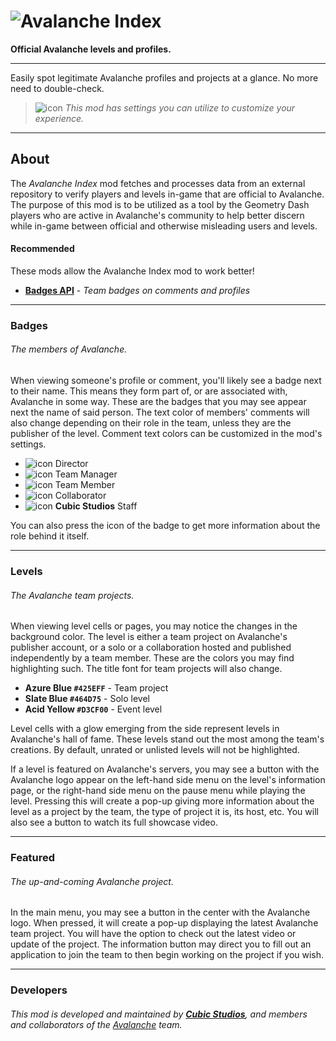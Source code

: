 # ![Avalanche Index](frame:cubicstudios.avalancheindex/wordmark.png)
**Official Avalanche levels and profiles.**

---

Easily spot legitimate Avalanche profiles and projects at a glance. No more need to double-check.

> ![icon](frame:collaborationIcon_001.png) <cg>*This mod has settings you can utilize to customize your experience.*</c>

---

## About
The *Avalanche Index* mod fetches and processes data from an external repository to verify players and levels in-game that are official to Avalanche. The purpose of this mod is to be utilized as a tool by the Geometry Dash players who are active in Avalanche's community to help better discern while in-game between official and otherwise misleading users and levels.

#### Recommended
These mods allow the Avalanche Index mod to work better!

- **[Badges API](mod:jouca.badgesapi)** - *Team badges on comments and profiles*

---

### Badges
###### The members of Avalanche.
When viewing someone's profile or comment, you'll likely see a badge next to their name. This means they form part of, or are associated with, Avalanche in some way. These are the badges that you may see appear next the name of said person. The text color of members' comments will also change depending on their role in the team, unless they are the publisher of the level. Comment text colors can be customized in the mod's settings.

- ![icon](frame:cubicstudios.avalancheindex/director.png?scale=0.625) Director
- ![icon](frame:cubicstudios.avalancheindex/team-manager.png?scale=0.625) Team Manager
- ![icon](frame:cubicstudios.avalancheindex/team-member.png?scale=0.625) Team Member
- ![icon](frame:cubicstudios.avalancheindex/collaborator.png?scale=0.625) Collaborator
- ![icon](frame:cubicstudios.avalancheindex/cubic-studios.png?scale=0.625) **Cubic Studios** Staff

You can also press the icon of the badge to get more information about the role behind it itself.

---

### Levels
###### The Avalanche team projects.
When viewing level cells or pages, you may notice the changes in the background color. The level is either a team project on Avalanche's publisher account, or a solo or a collaboration hosted and published independently by a team member. These are the colors you may find highlighting such. The title font for team projects will also change.

- **<cj>Azure Blue</c> `#425EFF`** - Team project
- **<cl>Slate Blue</c> `#464D75`** - Solo level
- **<cy>Acid Yellow</c> `#D3CF00`** - Event level

Level cells with a glow emerging from the side represent levels in Avalanche's hall of fame. These levels stand out the most among the team's creations. By default, unrated or unlisted levels will not be highlighted.

If a level is featured on Avalanche's servers, you may see a button with the Avalanche logo appear on the left-hand side menu on the level's information page, or the right-hand side menu on the pause menu while playing the level. Pressing this will create a pop-up giving more information about the level as a project by the team, the type of project it is, its host, etc. You will also see a button to watch its full showcase video.

---

### Featured
###### The up-and-coming Avalanche project.
In the main menu, you may see a button in the center with the Avalanche logo. When pressed, it will create a pop-up displaying the latest Avalanche team project. You will have the option to check out the latest video or update of the project. The information button may direct you to fill out an application to join the team to then begin working on the project if you wish.

---

### Developers
###### This mod is developed and maintained by **[Cubic Studios](https://www.cubicstudios.xyz/)**, and members and collaborators of the [Avalanche](https://avalanche.cubicstudios.xyz/) team.